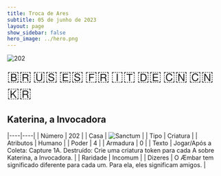 ```yaml
---
title: Troca de Ares
subtitle: 05 de junho de 2023
layout: page
show_sidebar: false
hero_image: ../hero.png
---
```


![202](https://mastervault-storage-prod.s3.amazonaws.com/media/card_front/pt/600_202_baf338dd8302_pt.png)

<span title="Português" style="font-size: 32px;cursor: pointer;" onclick="javascript:document.querySelector('img[alt=\'202\']').src=document.querySelector('img[alt=\'202\']').src.replace(/card_front\/[^/]+/, 'card_front/pt').replace(/_[^/.0-9]+\.png/, '_pt.png')">🇧🇷</span>
<span title="English" style="font-size: 32px;cursor: pointer;" onclick="javascript:document.querySelector('img[alt=\'202\']').src=document.querySelector('img[alt=\'202\']').src.replace(/card_front\/[^/]+/, 'card_front/en').replace(/_[^/.0-9]+\.png/, '_en.png')">🇺🇸</span>
<span title="Español" style="font-size: 32px;cursor: pointer;" onclick="javascript:document.querySelector('img[alt=\'202\']').src=document.querySelector('img[alt=\'202\']').src.replace(/card_front\/[^/]+/, 'card_front/es').replace(/_[^/.0-9]+\.png/, '_es.png')">🇪🇸</span>
<span title="Français" style="font-size: 32px;cursor: pointer;" onclick="javascript:document.querySelector('img[alt=\'202\']').src=document.querySelector('img[alt=\'202\']').src.replace(/card_front\/[^/]+/, 'card_front/fr').replace(/_[^/.0-9]+\.png/, '_fr.png')">🇫🇷</span>
<span title="Italiano" style="font-size: 32px;cursor: pointer;" onclick="javascript:document.querySelector('img[alt=\'202\']').src=document.querySelector('img[alt=\'202\']').src.replace(/card_front\/[^/]+/, 'card_front/it').replace(/_[^/.0-9]+\.png/, '_it.png')">🇮🇹</span>
<span title="Deutsche" style="font-size: 32px;cursor: pointer;" onclick="javascript:document.querySelector('img[alt=\'202\']').src=document.querySelector('img[alt=\'202\']').src.replace(/card_front\/[^/]+/, 'card_front/de').replace(/_[^/.0-9]+\.png/, '_de.png')">🇩🇪</span>
<span title="简体中文" style="font-size: 32px;cursor: pointer;" onclick="javascript:document.querySelector('img[alt=\'202\']').src=document.querySelector('img[alt=\'202\']').src.replace(/card_front\/[^/]+/, 'card_front/zh-hans').replace(/_[^/.0-9]+\.png/, '_zh-hans.png')">🇨🇳</span>
<span title="繁體中文" style="font-size: 32px;cursor: pointer;" onclick="javascript:document.querySelector('img[alt=\'202\']').src=document.querySelector('img[alt=\'202\']').src.replace(/card_front\/[^/]+/, 'card_front/zh-hant').replace(/_[^/.0-9]+\.png/, '_zh-hant.png')">🇨🇳</span>
<span title="한국어" style="font-size: 32px;cursor: pointer;" onclick="javascript:document.querySelector('img[alt=\'202\']').src=document.querySelector('img[alt=\'202\']').src.replace(/card_front\/[^/]+/, 'card_front/ko').replace(/_[^/.0-9]+\.png/, '_ko.png')">🇰🇷</span>

## Katerina, a Invocadora

|----|----|
| Número | 202 |
| Casa | ![Sanctum](https://archonarcana.com/images/thumb/c/c7/Sanctum.png/22px-Sanctum.png "Santuário") |
| Tipo | Criatura |
| Atributos | Humano |
| Poder | 4 |
| Armadura | 0 |
| Texto | Jogar/Após a Coleta: Capture 1A. Destruído: Crie uma criatura token para cada A sobre Katerina, a Invocadora. |
| Raridade | Incomum |
| Dizeres | O Æmbar tem significado diferente para cada um. Para ela, eles significam amigos. |
